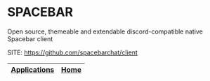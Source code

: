 # SPACEBAR

 Open source, themeable and extendable discord-compatible native Spacebar client

 SITE: https://github.com/spacebarchat/client

 | [Applications](https://portable-linux-apps.github.io/apps.html) | [Home](https://portable-linux-apps.github.io)
 | --- | --- |
